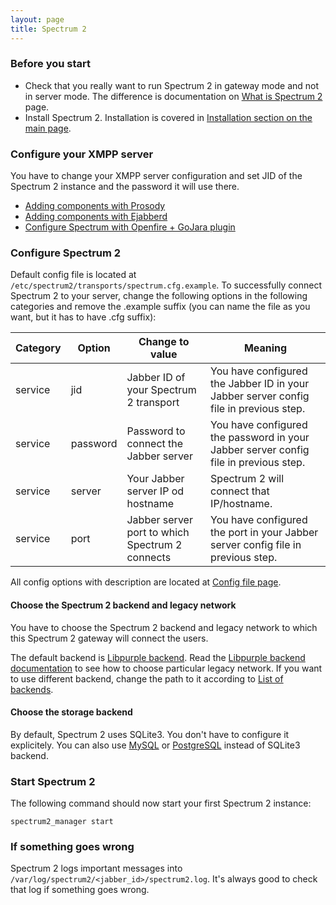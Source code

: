 ```yaml
---
layout: page
title: Spectrum 2
---
```


### Before you start

* Check that you really want to run Spectrum 2 in gateway mode and not in server mode. The difference is documentation on [What is Spectrum 2](/documentation/about.html) page.
* Install Spectrum 2.  Installation is covered in [Installation section on the main page](/documentation/).

### Configure your XMPP server

You have to change your XMPP server configuration and set JID of the Spectrum 2 instance and the password it will use there.

* [Adding components with Prosody](http://prosody.im/doc/components)
* [Adding components with Ejabberd](http://www.ejabberd.im/node/5134)
* [Configure Spectrum with Openfire + GoJara plugin](http://community.igniterealtime.org/docs/DOC-2601)

### Configure Spectrum 2

Default config file is located at `/etc/spectrum2/transports/spectrum.cfg.example`. To successfully connect Spectrum 2 to your server, change the following options in the following categories and remove the .example suffix (you can name the file as you want, but it has to have .cfg suffix):

Category|Option|Change to value|Meaning
--------|------|---------------|--------
service|jid|Jabber ID of your Spectrum 2 transport|You have configured the Jabber ID in your Jabber server config file in previous step.
service|password|Password to connect the Jabber server|You have configured the password in your Jabber server config file in previous step.
service|server|Your Jabber server IP od hostname|Spectrum 2 will connect that IP/hostname.
service|port|Jabber server port to which Spectrum 2 connects|You have configured the port in your Jabber server config file in previous step.

All config options with description are located at [Config file page](/documentation/configuration/config_file.html).

#### Choose the Spectrum 2 backend and legacy network

You have to choose the Spectrum 2 backend and legacy network to which this Spectrum 2 gateway will connect the users.

The default backend is [Libpurple backend](/documentation/backends/libpurple.html). Read the [Libpurple backend documentation](/documentation/backends/libpurple.html) to see how to choose particular legacy network. If you want to use different backend, change the path to it according to [List of backends](/documentation/backends/backends.html).

#### Choose the storage backend

By default, Spectrum 2 uses SQLite3. You don't have to configure it explicitely.
You can also use [MySQL](/documentation/configuration/mysql.html) or [PostgreSQL](/documentation/configuration/postgresql.html) instead of SQLite3 backend.

### Start Spectrum 2

The following command should now start your first Spectrum 2 instance:

	spectrum2_manager start


### If something goes wrong

Spectrum 2 logs important messages into `/var/log/spectrum2/<jabber_id>/spectrum2.log`. It's always good to check that log if something goes wrong.
